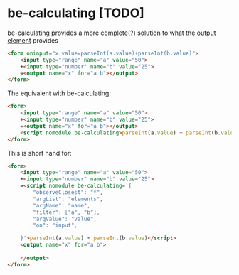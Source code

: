 # be-calculating [TODO]

be-calculating provides a more complete(?) solution to what the [output element](https://developer.mozilla.org/en-US/docs/Web/HTML/Element/output) provides

```html
<form oninput="x.value=parseInt(a.value)+parseInt(b.value)">
    <input type="range" name="a" value="50">
    +<input type="number" name="b" value="25">
    =<output name="x" for="a b"></output>
</form>
```

The equivalent with be-calculating:

```html
<form>
    <input type="range" name="a" value="50">
    +<input type="number" name="b" value="25">
    =<output name="x" for="a b"></output>
    <script nomodule be-calculating>parseInt(a.value) + parseInt(b.value)</script>
</form>
```

This is short hand for:

```html
<form>
    <input type="range" name="a" value="50">
    +<input type="number" name="b" value="25">
    =<script nomodule be-calculating='{
        "observeClosest": "*",
        "argList": "elements",
        "argName": "name",
        "filter": ["a", "b"],
        "argValue": "value",
        "on": "input",

    }'>parseInt(a.value) + parseInt(b.value)</script>
    <output name="x" for="a b">
        
    </output>
</form>
```